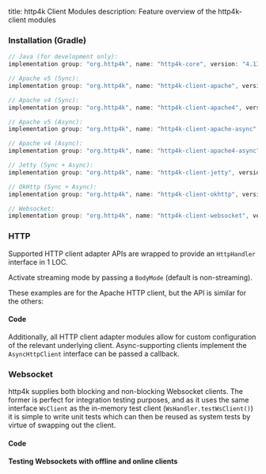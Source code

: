 title: http4k Client Modules
description: Feature overview of the http4k-client modules

### Installation (Gradle)

```groovy
// Java (for development only):
implementation group: "org.http4k", name: "http4k-core", version: "4.13.1.0"

// Apache v5 (Sync): 
implementation group: "org.http4k", name: "http4k-client-apache", version: "4.13.1.0"

// Apache v4 (Sync): 
implementation group: "org.http4k", name: "http4k-client-apache4", version: "4.13.1.0"

// Apache v5 (Async): 
implementation group: "org.http4k", name: "http4k-client-apache-async", version: "4.13.1.0"

// Apache v4 (Async): 
implementation group: "org.http4k", name: "http4k-client-apache4-async", version: "4.13.1.0"

// Jetty (Sync + Async): 
implementation group: "org.http4k", name: "http4k-client-jetty", version: "4.13.1.0"

// OkHttp (Sync + Async): 
implementation group: "org.http4k", name: "http4k-client-okhttp", version: "4.13.1.0"

// Websocket: 
implementation group: "org.http4k", name: "http4k-client-websocket", version: "4.13.1.0"
```

### HTTP
Supported HTTP client adapter APIs are wrapped to provide an `HttpHandler` interface in 1 LOC.

Activate streaming mode by passing a `BodyMode` (default is non-streaming).

These examples are for the Apache HTTP client, but the API is similar for the others:

#### Code [<img class="octocat"/>](https://github.com/http4k/http4k/blob/master/src/docs/guide/reference/clients/example_http.kt)

<script src="https://gist-it.appspot.com/https://github.com/http4k/http4k/blob/master/src/docs/guide/reference/clients/example_http.kt"></script>

Additionally, all HTTP client adapter modules allow for custom configuration of the relevant underlying client. Async-supporting clients implement the `AsyncHttpClient` interface can be passed a callback.

### Websocket
http4k supplies both blocking and non-blocking Websocket clients. The former is perfect for integration testing purposes, and as it uses the same interface `WsClient` as the in-memory test client (`WsHandler.testWsClient()`) it is simple to write unit tests which can then be reused as system tests by virtue of swapping out the client.

#### Code [<img class="octocat"/>](https://github.com/http4k/http4k/blob/master/src/docs/guide/reference/clients/example_websocket.kt)

<script src="https://gist-it.appspot.com/https://github.com/http4k/http4k/blob/master/src/docs/guide/reference/clients/example_websocket.kt"></script>

#### Testing Websockets with offline and online clients [<img class="octocat"/>](https://github.com/http4k/http4k/blob/master/src/docs/guide/reference/clients/TestingWebsockets.kt)

<script src="https://gist-it.appspot.com/https://github.com/http4k/http4k/blob/master/src/docs/guide/reference/clients/TestingWebsockets.kt"></script>
